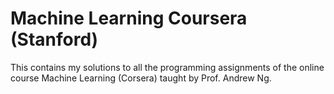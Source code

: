 # Machine Learning Coursera (Stanford)

This contains my solutions to all the programming assignments of the online course Machine Learning (Corsera) taught by Prof. Andrew Ng.
